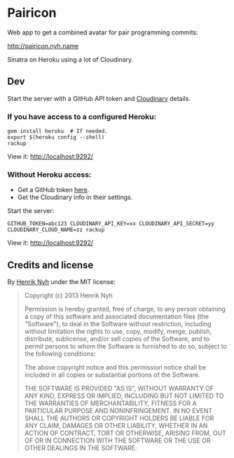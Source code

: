 # Pairicon

Web app to get a combined avatar for pair programming commits:

<http://pairicon.nyh.name>

Sinatra on Heroku using a lot of Cloudinary.


## Dev

Start the server with a GitHub API token and [Cloudinary](cloudinary.com) details.

### If you have access to a configured Heroku:

    gem install heroku  # If needed.
    export $(heroku config --shell)
    rackup

View it: <http://localhost:9292/>

### Without Heroku access:

* Get a GitHub token [here](https://github.com/settings/applications).
* Get the Cloudinary info in their settings.

Start the server:

    GITHUB_TOKEN=abc123 CLOUDINARY_API_KEY=xx CLOUDINARY_API_SECRET=yy CLOUDINARY_CLOUD_NAME=zz rackup

View it: <http://localhost:9292/>


## Credits and license

By [Henrik Nyh](http://henrik.nyh.se/) under the MIT license:

>  Copyright (c) 2013 Henrik Nyh
>
>  Permission is hereby granted, free of charge, to any person obtaining a copy
>  of this software and associated documentation files (the "Software"), to deal
>  in the Software without restriction, including without limitation the rights
>  to use, copy, modify, merge, publish, distribute, sublicense, and/or sell
>  copies of the Software, and to permit persons to whom the Software is
>  furnished to do so, subject to the following conditions:
>
>  The above copyright notice and this permission notice shall be included in
>  all copies or substantial portions of the Software.
>
>  THE SOFTWARE IS PROVIDED "AS IS", WITHOUT WARRANTY OF ANY KIND, EXPRESS OR
>  IMPLIED, INCLUDING BUT NOT LIMITED TO THE WARRANTIES OF MERCHANTABILITY,
>  FITNESS FOR A PARTICULAR PURPOSE AND NONINFRINGEMENT. IN NO EVENT SHALL THE
>  AUTHORS OR COPYRIGHT HOLDERS BE LIABLE FOR ANY CLAIM, DAMAGES OR OTHER
>  LIABILITY, WHETHER IN AN ACTION OF CONTRACT, TORT OR OTHERWISE, ARISING FROM,
>  OUT OF OR IN CONNECTION WITH THE SOFTWARE OR THE USE OR OTHER DEALINGS IN
>  THE SOFTWARE.
